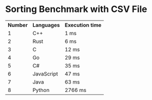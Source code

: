 # Sorting Benchmark with CSV File

<table>
  <tr>
    <th>Number</th>
    <th>Languages</th>
    <th>Execution time</th>
  </tr>
  <tr>
    <td>1</td>
    <td>C++</td>
    <td>1 ms</td>
  </tr>
  <tr>
    <td>2</td>
    <td>Rust</td>
    <td>6 ms</td>
  </tr>
  <tr>
    <td>3</td>
    <td>C</td>
    <td>12 ms</td>
  </tr>
  <tr>
    <td>4</td>
    <td>Go</td>
    <td>29 ms</td>
  </tr>
  <tr>
    <td>5</td>
    <td>C#</td>
    <td>35 ms</td>
  </tr>
  <tr>
    <td>6</td>
    <td>JavaScript</td>
    <td>47 ms</td>
  </tr>
  <tr>
    <td>7</td>
    <td>Java</td>
    <td>63 ms</td>
  </tr>
  <tr>
    <td>8</td>
    <td>Python</td>
    <td>2766 ms</td>
  </tr>
</table>
